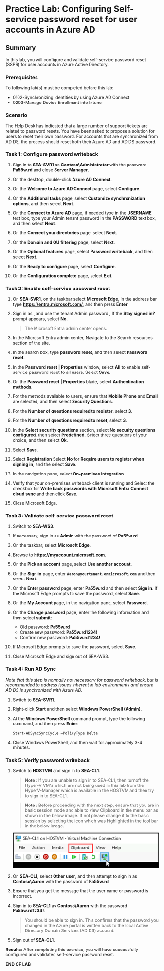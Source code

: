 # Practice Lab: Configuring Self-service password reset for user accounts in Azure AD

## Summary

In this lab, you will configure and validate self-service password reset (SSPR) for user accounts in Azure Active Directory.

### Prerequisites

To following lab(s) must be completed before this lab:

- 0102-Synchronizing Identities by using Azure AD Connect
- 0203-Manage Device Enrollment into Intune


### Scenario

The Help Desk has indicated that a large number of support tickets are related to password resets. You have been asked to propose a solution for users to reset their own password. For accounts that are synchronized from AD DS, the process should reset both their Azure AD and AD DS password. 

### Task 1: Configure password writeback

1. Sign in to **SEA-SVR1** as **Contoso\\Administrator** with the password **Pa55w.rd** and close **Server Manager**.

2. On the desktop, double-click **Azure AD Connect**.

3. On the **Welcome to Azure AD Connect** page, select **Configure**.

4. On the **Additional tasks** page, select **Customize synchronization options**, and then select **Next**.

5. On the **Connect to Azure AD** page, if needed type **<inject key="AzureAdUserEmail"></inject>** in the **USERNAME** text box, type your Admin tenant password **<inject key="AzureAdUserPassword"></inject>** in the **PASSWORD** text box, and then select **Next**.

6. On the **Connect your directories** page, select **Next**.

7. On the **Domain and OU filtering** page, select **Next**.

8. On the **Optional features** page, select **Password writeback**, and then select **Next**.

9. On the **Ready to configure** page, select **Configure**.

10. On the **Configuration complete** page, select **Exit**.

### Task 2: Enable self-service password reset

1. On **SEA-SVR1**, on the taskbar select **Microsoft Edge**, in the address bar type **https://entra.microsoft.com/**, and then press **Enter**.

2. Sign in as  **<inject key="AzureAdUserEmail"></inject>**, and use the tenant Admin password **<inject key="AzureAdUserPassword"></inject>**, If the **Stay signed in?** prompt appears, select **No**.  

   > The Microsoft Entra admin center opens.

3. In the Microsoft Entra admin center, Navigate to the Search resources section of the site.

4. In the search box, type **password reset**, and then select **Password reset**.

5. In the **Password reset | Properties** window, select **All** to enable self-service password reset to all users. Select **Save**.

6. On the **Password reset | Properties** blade, select **Authentication methods**.

7. For the methods available to users, ensure that **Mobile Phone** and **Email** are selected, and then select **Security Questions**.

8. For the **Number of questions required to register**, select **3**.

9. For the **Number of questions required to reset**, select **3**.

10. In the **Select security questions** section, select **No security questions configured**, then select **Predefined**. Select three questions of your choice, and then select **Ok**.

11. Select **Save**.

12. Select **Registration** Select **No** for **Require users to register when signing in**, and the select **Save**.

13. In the navigation pane, select **On-premises integration**.

14. Verify that your on-premises writeback client is running and Select the checkbox for **Write back passwords with Microsoft Entra Connect cloud sync** and then click **Save**.

15. Close Microsoft Edge.

### Task 3: Validate self-service password reset

1. Switch to **SEA-WS3**.

2. If necessary, sign in as **Admin** with the password of **Pa55w.rd**.

3. On the taskbar, select **Microsoft Edge**.

4. Browse to **https://myaccount.microsoft.com**. 

5. On the **Pick an account** page, select **Use another account**.

6. On the **Sign in** page, enter **`Aaron@yourtenant.onmicrosoft.com`** and then select **Next**.

7. On the **Enter password** page, enter **Pa55w.rd** and then select **Sign in**. If the Microsoft Edge prompts to save the password, select **Save**.

8. On the **My Account** page, in the navigation pane, select **Password**.

9. On the **Change password** page, enter the following information and then select **submit**:
     - Old password: **Pa55w.rd**
     - Create new password: **Pa55w.rd1234!**
     - Confirm new password: **Pa55w.rd1234!**

10. If Microsoft Edge prompts to save the password, select **Save**.

11. Close Microsoft Edge and sign out of SEA-WS3.

### Task 4: Run AD Sync

*Note that this step is normally not necessary for password writeback, but is recommended to address issues inherent in lab environments and ensure AD DS is synchronized with Azure AD.*

1. Switch to **SEA-SVR1**.

2. Right-click **Start** and then select **Windows PowerShell (Admin)**.

3. At the **Windows PowerShell** command prompt, type the following command, and
    then press **Enter**:

    ```
    Start-ADSyncSyncCycle –PolicyType Delta
    ```

4. Close Windows PowerShell, and then wait for approximately 3-4 minutes.

### Task 5: Verify password writeback

1. Switch to **HOSTVM** and sign in to **SEA-CL1**.

   >**Note** : If you are unable to sign in to SEA-CL1, then turnoff the Hyper-V VM's which are not being used in this lab from the HyperV-Manager which is available in the HOSTVM and then try to sign in to SEA-CL1.

   >**Note** : Before proceeding with the next step, ensure that you are in basic session mode and able to view Clipboard in the menu bar as shown in the below image. If not please change it to the basic session by selecting the icon which was highlighted in the tool bar in the below image.

   ![](../media/passwordwriteback.png)

2. On **SEA-CL1**, select **Other user**, and then attempt to sign in as **Contoso\\Aaron** with the password of **Pa55w.rd**.

3. Ensure that you get the message that the user name or password is incorrect.

4. Sign in to **SEA-CL1** as **Contoso\Aaron** with the password **Pa55w.rd1234!**. 

   > You should be able to sign in. This confirms that the password you changed in the Azure portal is written back to the local Active Directory Domain Services (AD DS) account.

5. Sign out of **SEA-CL1**.

**Results**: After completing this exercise, you will have successfully configured and validated self-service password reset.

**END OF LAB**
